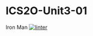 # ICS2O-Unit3-01
Iron Man
[![linter](https://github.com/Jumana-Amr/ICS2O-Unit3-01/workflows/linter/badge.svg)](https://github.com/marketplace/actions/super-linter)
